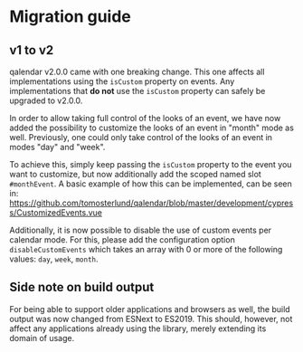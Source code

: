 # Migration guide

## v1 to v2

qalendar v2.0.0 came with one breaking change. This one affects all implementations using the `isCustom` property on events. Any implementations that **do not** use the `isCustom` property can safely be upgraded to v2.0.0.

In order to allow taking full control of the looks of an event, we have now added the possibility to customize the looks of an event in "month" mode as well. Previously, one could only take control of the looks of an event in modes "day" and "week".

To achieve this, simply keep passing the `isCustom` property to the event you want to customize, but now additionally add the scoped named slot `#monthEvent`. A basic example of how this can be implemented, can be seen in: https://github.com/tomosterlund/qalendar/blob/master/development/cypress/CustomizedEvents.vue

Additionally, it is now possible to disable the use of custom events per calendar mode. For this, please add the configuration option `disableCustomEvents` which takes an array with 0 or more of the following values: `day`, `week`, `month`.

## Side note on build output

For being able to support older applications and browsers as well, the build output was now changed from ESNext to ES2019. This should, however, not affect any applications already using the library, merely extending its domain of usage.